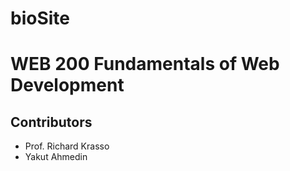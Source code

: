 # bioSite
<h1>WEB 200 Fundamentals of Web Development</h1>
<h2>Contributors</h2>
<ul>
    <li>Prof. Richard Krasso</li>
    <li>Yakut Ahmedin</li>
</ul>